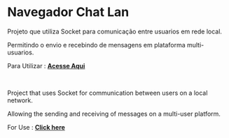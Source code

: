 # Navegador Chat Lan


Projeto que utiliza Socket para comunicação entre usuarios em rede local. 

Permitindo o envio e recebindo de mensagens em plataforma multi-usuarios.

Para Utilizar : [**Acesse Aqui**](https://EdgarOlv.github.io/Nome/)

<br>

Project that uses Socket for communication between users on a local network.

Allowing the sending and receiving of messages on a multi-user platform.


For Use : [**Click here**](https://EdgarOlv.github.io/Nome/)